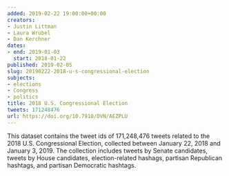 ```yaml
---
added: 2019-02-22 19:00:00+00:00
creators:
- Justin Littman
- Laura Wrubel
- Dan Kerchner
dates:
- end: 2019-01-03
  start: 2018-01-22
published: 2019-02-05
slug: 20190222-2018-u-s-congressional-election
subjects:
- elections
- Congress
- politics
title: 2018 U.S. Congressional Election
tweets: 171248476
url: https://doi.org/10.7910/DVN/AEZPLU
---
```


This dataset contains the tweet ids of 171,248,476 tweets related to  the 2018 U.S. Congressional Election, collected between January 22,  2018 and January 3, 2019. The collection includes tweets by Senate  candidates, tweets by House candidates, election-related hashags,  partisan Republican hashtags, and partisan Democratic hashtags.
